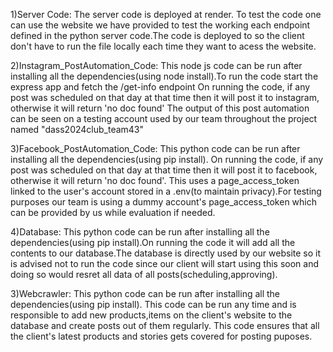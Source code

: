 1)Server Code:
The server code is deployed at render. To test the code one can use the website we have provided to test the working
each endpoint defined in the python server code.The code is deployed to so the client don't have to run the file locally
each time they want to  acess the website.

2)Instagram_PostAutomation_Code:
This node js code can be run after installing all the dependencies(using node install).To run the code start the express app and fetch the /get-info endpoint 
On running the code, if any post was scheduled on that day at that time then it will post it to instagram, otherwise it will return 'no doc found'
The output of this post automation can be seen on a testing account used by our team throughout the project named "dass2024club_team43"

3)Facebook_PostAutomation_Code:
This python code can be run after installing all the dependencies(using pip install). On running the code, if any post was
scheduled on that day at that time then it will post it to facebook, otherwise it will return 'no doc found'.
This uses a page_access_token linked to the user's account stored in a .env(to maintain privacy).For testing purposes our
team is using a dummy account's page_access_token which can be provided by us while evaluation if needed.

4)Database:
This python code can be run after installing all the dependencies(using pip install).On running the code it will add all 
the contents to our database.The database is directly used by our website so it is advised not to run the code since our client will start using this soon
and doing so would resret all data of all posts(scheduling,approving).

3)Webcrawler:
This python code can be run after installing all the dependencies(using pip install). This code can be run any time and is responsible
to add new products,items on the client's website to the database and create posts out of them regularly. This code ensures that
all the client's latest products and stories gets covered for posting puposes.
